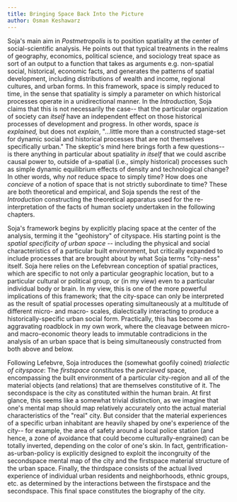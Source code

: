 ```yaml
--- 
title: Bringing Space Back Into the Picture
author: Osman Keshawarz
---
```


Soja's main aim in *Postmetropolis* is to position spatiality at the
center of social-scientific analysis. He points out that typical
treatments in the realms of geography, economics, political science, and
sociology treat space as sort of an output to a function that takes as 
arguments e.g. non-spatial social, historical, economic facts, and
generates the patterns of spatial development, including distributions of
wealth and income, regional cultures, and urban forms. In this framework,
space is simply reduced to time, in the sense that spatiality is simply
a parameter on which historical processes operate in a unidirectional
manner. In the *Introduction,* Soja claims that this is not necessarily
the case-- that the particular organization of society can *itself* have
an independent effect on those historical processes of development and
progress. In other words, space *is explained,* but does not *explain*,
"...little more than a constructed stage-set for dynamic social and
historical processes that are not themselves specifically urban." The
skeptic's mind here brings forth a few questions-- is there anything in
particular about spatiality *in itself* that we could ascribe causal power
to, outside of a-spatial (i.e., simply historical) processes such as
simple dynamic equilibrium effects of density and technological change? In
other words, why *not* reduce space to simply time? How does one
*concieve* of a notion of space that is not strictly subordinate to time?
These are both theoretical and empirical, and Soja spends the rest of the
*Introduction* constructing the theoretical apparatus used for the
re-interpretation of the facts of human society undertaken in the
following chapters. 

Soja's framework begins by explicitly placing space at the center of the
analysis, terming it the "geohistory" of cityspace. His starting point is
the *spatial specificity of urban space* -- including the physical and
social characteristics of a particular built environment, but critically
expanded to include processes that are brought about by what Soja terms
"city-ness" itself. Soja here relies on the Lefebvrean conception of
spatial practices, which are specific to not only a particular geographic
location, but to a particular cultural or political group, or (in my view)
even to a particular individual body or brain. In my view, this is one of
the more powerful implications of this framework; that the city-space can
only be interpreted as the result of spatial processes operating
simultaneously at a multitude of different micro- and macro- scales,
dialectically interacting to produce a historically-specific urban social
form. Practically, this has become an aggravating roadblock in my own
work, where the cleavage between micro- and macro-economic theory leads to
immutable contradicions in the analysis of an urban space that is being
simultaneously constructed from both above and below.

Following Lefebvre, Soja introduces the (somewhat goofily coined)
*trialectic of cityspace*: The *firstspace* constitutes the *percieved*
space, encompassing the built environment of a particular city-region and
all of the material objects (and relations) that are themselves
constitutive of it. The secondspace is the city as constituted within the
human brain. At first glance, this seems like a somewhat trivial
distinction, as we imagine that one's mental map should map relatively
accurately onto the actual material characteristics of the "real" city.
But consider that the material experiences of a specific urban inhabitant
are heavily shaped by one's experience of the city-- for example, the area
of safety around a local police station (and hence, a zone of avoidance
that could become culturally-engrained) can be totally inverted, depending
on the color of one's skin. In fact, gentrification-as-urban-policy is
explicitly designed to exploit the incongruity of the secondspace mental
map of the city and the firstspace material structure of the urban space.
Finally, the thirdspace consists of the actual lived experience of
individual urban residents and neighborhoods, ethnic groups, etc. as
determined by the interactions between the firstspace and the secondspace.
This final space constitutes the biography of the city. 
